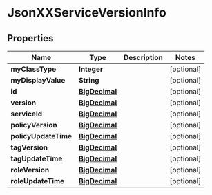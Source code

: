 
# JsonXXServiceVersionInfo

## Properties
Name | Type | Description | Notes
------------ | ------------- | ------------- | -------------
**myClassType** | **Integer** |  |  [optional]
**myDisplayValue** | **String** |  |  [optional]
**id** | [**BigDecimal**](BigDecimal.md) |  |  [optional]
**version** | [**BigDecimal**](BigDecimal.md) |  |  [optional]
**serviceId** | [**BigDecimal**](BigDecimal.md) |  |  [optional]
**policyVersion** | [**BigDecimal**](BigDecimal.md) |  |  [optional]
**policyUpdateTime** | [**BigDecimal**](BigDecimal.md) |  |  [optional]
**tagVersion** | [**BigDecimal**](BigDecimal.md) |  |  [optional]
**tagUpdateTime** | [**BigDecimal**](BigDecimal.md) |  |  [optional]
**roleVersion** | [**BigDecimal**](BigDecimal.md) |  |  [optional]
**roleUpdateTime** | [**BigDecimal**](BigDecimal.md) |  |  [optional]



